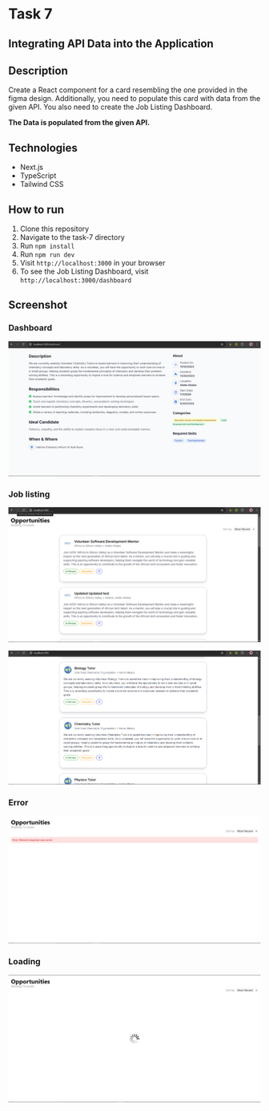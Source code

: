 # Task 7
## Integrating API Data into the Application
## Description
Create a React component for a card resembling the one provided in the figma design. Additionally, you need to populate this card with data from the given API. You also need to create the Job Listing Dashboard.

**The Data is populated from the given API.**
## Technologies
- Next.js
- TypeScript
- Tailwind CSS

## How to run
1. Clone this repository
2. Navigate to the task-7 directory
3. Run `npm install`
4. Run `npm run dev`
5. Visit `http://localhost:3000` in your browser
6. To see the Job Listing Dashboard, visit `http://localhost:3000/dashboard`

## Screenshot
### Dashboard
![Dashboard](./screenshots/dashboard.png)

### Job listing
![Job listing](./screenshots/joblisting1.png)

![Job listing](./screenshots/joblisting2.png)

### Error
![Error](./screenshots/error.png)

### Loading
![Loading](./screenshots/loading.png)
```

